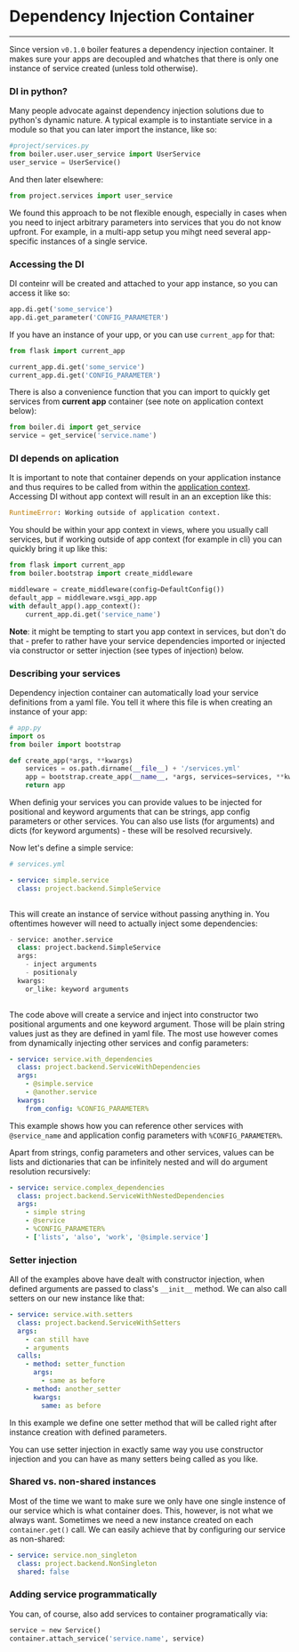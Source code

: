 # Dependency Injection Container
-------  

Since version `v0.1.0` boiler features a dependency injection container. It makes sure your apps are decoupled and whatches that there is only one instance of service created (unless told otherwise).

### DI in python?

Many people advocate against dependency injection solutions due to python's dynamic nature. A typical example is to instantiate service in a module so that you can later import the instance, like so:

```python
#project/services.py
from boiler.user.user_service import UserService
user_service = UserService()
```

And then later elsewhere:

```python
from project.services import user_service
```

We found this approach to be not flexible enough, especially in cases when you need to inject arbitrary parameters into services that you do not know upfront. For example, in a multi-app setup you mihgt need several app-specific instances of a single service.


### Accessing the DI

DI conteinr will be created and attached to your app instance, so you can access it like so:

```python
app.di.get('some_service')
app.di.get_parameter('CONFIG_PARAMETER')
```

If you have an instance of your upp, or you can use `current_app` for that:

```python
from flask import current_app

current_app.di.get('some_service')
current_app.di.get('CONFIG_PARAMETER')
```

There is also a convenience function that you can import to quickly get services from **current app** container (see note on application context below):

```python
from boiler.di import get_service
service = get_service('service.name')
```



### DI depends on aplication

It is important to note that container depends on your application instance and thus requires to be called from within the [application context](http://flask.pocoo.org/docs/0.12/appcontext/). Accessing DI without app context will result in an an exception like this:

```python
RuntimeError: Working outside of application context.
```

You should be within your app context in views, where you usually call services, but if working outside of app context (for example in cli) you can quickly bring it up like this:

```python
from flask import current_app
from boiler.bootstrap import create_middleware

middleware = create_middleware(config=DefaultConfig())
default_app = middleware.wsgi_app.app
with default_app().app_context():
	current_app.di.get('service_name')

```

**Note**: it might be tempting to start you app context in services, but don't do that - prefer to rather have your service dependencies imported or injected via constructor or setter injection (see types of injection) below.


### Describing your services

Dependency injection container can automatically load your service definitions from a yaml file. You tell it where this file is when creating an instance of your app:

```python
# app.py
import os
from boiler import bootstrap

def create_app(*args, **kwargs)
    services = os.path.dirname(__file__) + '/services.yml'
    app = bootstrap.create_app(__name__, *args, services=services, **kwargs)
    return app

```


When definig your services you can provide values to be injected for positional and keyword arguments that can be strings, app config parameters or other services. You can also use lists (for arguments) and dicts (for keyword arguments) - these will be resolved recursively.

Now let's define a simple service:

```yml
# services.yml

- service: simple.service
  class: project.backend.SimpleService
  
```

This will create an instance of service without passing anything in. You oftentimes however will need to actually inject some dependencies:

```python
- service: another.service
  class: project.backend.SimpleService
  args:
    - inject arguments
    - positionaly
  kwargs:
  	or_like: keyword arguments
  
```

The code above will create a service and inject into constructor two positional arguments and one keyword argument. Those will be plain string values just as they are defined in yaml file. The most use however comes from dynamically injecting other services and config parameters:

```yaml
- service: service.with_dependencies
  class: project.backend.ServiceWithDependencies
  args:
    - @simple.service
    - @another.service
  kwargs:
    from_config: %CONFIG_PARAMETER%
```

This example shows how you can reference other services with `@service_name` and application config parameters with `%CONFIG_PARAMETER%`.

Apart from strings, config parameters and other services, values can be lists and dictionaries that can be infinitely nested and will do argument resolution recursively:

```yml
- service: service.complex_dependencies
  class: project.backend.ServiceWithNestedDependencies
  args:
    - simple string
    - @service
    - %CONFIG_PARAMETER%
    - ['lists', 'also', 'work', '@simple.service']   
```


### Setter injection

All of the examples above have dealt with constructor injection, when defined arguments are passed to class's `__init__` method. We can also call setters on our new instance like that:

```yml
- service: service.with.setters
  class: project.backend.ServiceWithSetters
  args:
    - can still have
    - arguments
  calls:
    - method: setter_function
      args:
        - same as before
    - method: another_setter
      kwargs:
        same: as before
```

In this example we define one setter method that will be called right after instance creation with defined parameters. 

You can use setter injection in exactly same way you use constructor injection and you can have as many setters being called as you like.


### Shared vs. non-shared instances

Most of the time we want to make sure we only have one single instence of our service which is what container does. This, however, is not what we always want. Sometimes we need a new instance created on each `container.get()` call. We can easily achieve that by configuring our service as non-shared:

```yml
- service: service.non_singleton
  class: project.backend.NonSingleton
  shared: false

```


### Adding service programmatically

You can, of course, also add services to container programatically via:

```python
service = new Service()
container.attach_service('service.name', service)
```







